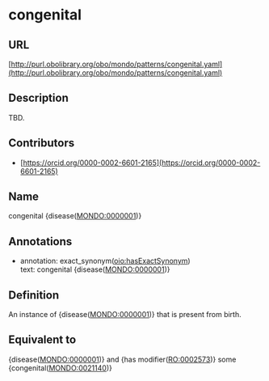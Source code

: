 # congenital 
## URL 

[http://purl.obolibrary.org/obo/mondo/patterns/congenital.yaml](http://purl.obolibrary.org/obo/mondo/patterns/congenital.yaml)
## Description 

TBD.
## Contributors 
* [https://orcid.org/0000-0002-6601-2165](https://orcid.org/0000-0002-6601-2165) 
## Name 

congenital {disease\([MONDO:0000001](http://purl.obolibrary.org/obo/MONDO_0000001)\)}

## Annotations 

* annotation: exact_synonym\([oio:hasExactSynonym](http://purl.obolibrary.org/obo/oio_hasExactSynonym)\)  
text: congenital {disease\([MONDO:0000001](http://purl.obolibrary.org/obo/MONDO_0000001)\)}

## Definition 

An instance of {disease\([MONDO:0000001](http://purl.obolibrary.org/obo/MONDO_0000001)\)} that is present from birth.

## Equivalent to 

{disease\([MONDO:0000001](http://purl.obolibrary.org/obo/MONDO_0000001)\)} and {has modifier\([RO:0002573](http://purl.obolibrary.org/obo/RO_0002573)\)} some {congenital\([MONDO:0021140](http://purl.obolibrary.org/obo/MONDO_0021140)\)}

